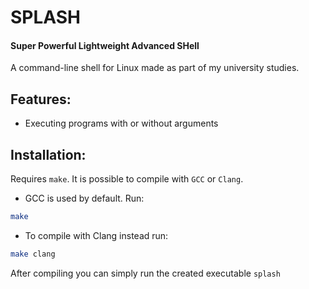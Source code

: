 # SPLASH
#### Super Powerful Lightweight Advanced SHell
A command-line shell for Linux made as part of my university studies.
## Features:
- Executing programs with or without arguments

## Installation:
Requires `make`.
It is possible to compile with `GCC` or `Clang`.

- GCC is used by default. Run:
```sh
make
```

- To compile with Clang instead run:
```sh
make clang
```
After compiling you can simply run the created executable `splash`
